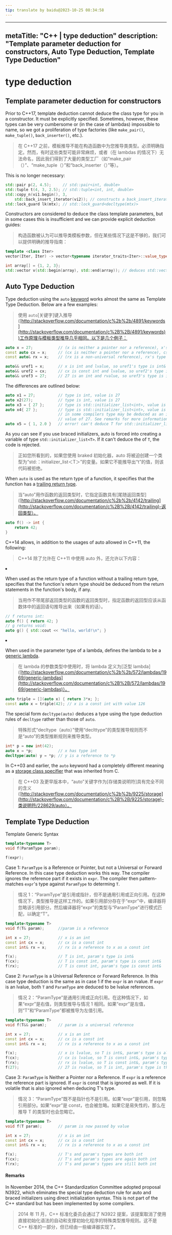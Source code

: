 ```yaml
---
tip: translate by baidu@2023-10-25 08:34:58
---
```

---

metaTitle: "C++ | type deduction"
description: "Template parameter deduction for constructors, Auto Type Deduction, Template Type Deduction"
----------------------------------------------------------------------------------------------------------

# type deduction

## Template parameter deduction for constructors

Prior to C++17, template deduction cannot deduce the class type for you in a constructor. It must be explicitly specified. Sometimes, however, these types can be very cumbersome or (in the case of lambdas) impossible to name, so we got a proliferation of type factories (like `make_pair()`, `make_tuple()`, `back_inserter()`, etc.).

> 在 C++17 之前，模板推导不能在构造函数中为您推导类类型。必须明确指定。然而，有时这些类型可能非常麻烦，或者（在 lambdas 的情况下）无法命名，因此我们得到了大量的类型工厂（如“make_pair（）”、“make_tuple（）”和“back_inserter（）”等）。

This is no longer necessary:

```cpp
std::pair p(2, 4.5);     // std::pair<int, double>
std::tuple t(4, 3, 2.5); // std::tuple<int, int, double>
std::copy_n(vi1.begin(), 3,
    std::back_insert_iterator(vi2)); // constructs a back_insert_iterator<std::vector<int>>
std::lock_guard lk(mtx); // std::lock_guard<decltype(mtx)>

```

Constructors are considered to deduce the class template parameters, but in some cases this is insufficient and we can provide explicit deduction guides:

> 构造函数被认为可以推导类模板参数，但在某些情况下这是不够的，我们可以提供明确的推导指南：

```cpp
template <class Iter>
vector(Iter, Iter) -> vector<typename iterator_traits<Iter>::value_type>

int array[] = {1, 2, 3};
std::vector v(std::begin(array), std::end(array)); // deduces std::vector<int>

```

## Auto Type Deduction

Type deduction using the `auto` [keyword](http://stackoverflow.com/documentation/c%2B%2B/4891/keywords) works almost the same as Template Type Deduction. Below are a few examples:

> 使用 `auto`[关键字]键入推导([http://stackoverflow.com/documentation/c%2b%2b/4891/keywords](http://stackoverflow.com/documentation/c%2B%2B/4891/keywords))工作原理与模板类型推导几乎相同。以下是几个例子：

```cpp
auto x = 27;           // (x is neither a pointer nor a reference), x's type is int
const auto cx = x;     // (cx is neither a pointer nor a reference), cs's type is const int
const auto& rx = x;    // (rx is a non-universal reference), rx's type is a reference to a const int

auto&& uref1 = x;      // x is int and lvalue, so uref1's type is int&
auto&& uref2 = cx;     // cx is const int and lvalue, so uref2's type is const int &
auto&& uref3 = 27;     // 27 is an int and rvalue, so uref3's type is int&&

```

The differences are outlined below:

```cpp
auto x1 = 27;          // type is int, value is 27
auto x2(27);           // type is int, value is 27
auto x3 = { 27 };      // type is std::initializer_list<int>, value is { 27 }
auto x4{ 27 };         // type is std::initializer_list<int>, value is { 27 }
                       // in some compilers type may be deduced as an int with a 
                       // value of 27. See remarks for more information.
auto x5 = { 1, 2.0 }   // error! can't deduce T for std::initializer_list<t>

```

As you can see if you use braced initializers, auto is forced into creating a variable of type `std::initializer_list<T>`. If it can't deduce the of `T`, the code is rejected.

> 正如您所看到的，如果您使用 braked 初始化器，auto 将被迫创建一个类型为“std:：initializer_list＜T＞”的变量。如果它不能推导出“t”的值，则该代码被拒绝。

When `auto` is used as the return type of a function, it specifies that the function has a [trailing return type](http://stackoverflow.com/documentation/c%2B%2B/4142/trailing-return-type).

> 当“auto”用作函数的返回类型时，它指定函数具有[尾随返回类型]([http://stackoverflow.com/documentation/c%2b%2b/4142/trailing](http://stackoverflow.com/documentation/c%2B%2B/4142/trailing)-返回类型）。

```cpp
auto f() -> int {
    return 42;
}

```

C++14 allows, in addition to the usages of auto allowed in C++11, the following:

> C++14 除了允许在 C++11 中使用 auto 外，还允许以下内容：

<li>

When used as the return type of a function without a trailing return type, specifies that the function's return type should be deduced from the return statements in the function's body, if any.

> 当用作不带尾部返回类型的函数的返回类型时，指定函数的返回型应该从函数体中的返回语句推导出来（如果有的话）。

```cpp
// f returns int:
auto f() { return 42; }
// g returns void:
auto g() { std::cout << "hello, world!\n"; }

```

</li>
<li>

When used in the parameter type of a lambda, defines the lambda to be a [generic lambda](http://stackoverflow.com/documentation/c%2B%2B/572/lambdas/1969/generic-lambdas).

> 在 lambda 的参数类型中使用时，将 lambda 定义为[泛型 lambda]([http://stackoverflow.com/documentation/c%2b%2b/572/lambdas/1969/generic-lambdas](http://stackoverflow.com/documentation/c%2B%2B/572/lambdas/1969/generic-lambdas)）。

```cpp
auto triple = [](auto x) { return 3*x; };
const auto x = triple(42); // x is a const int with value 126

```

</li>

The special form `decltype(auto)` deduces a type using the type deduction rules of `decltype` rather than those of `auto`.

> 特殊形式“decltype（auto）”使用“declttype”的类型推导规则而不是“auto”的类型推断规则来推导类型。

```cpp
int* p = new int(42);
auto x = *p;           // x has type int
decltype(auto) y = *p; // y is a reference to *p

```

In C++03 and earlier, the `auto` keyword had a completely different meaning as a [storage class specifier](http://stackoverflow.com/documentation/c%2B%2B/9225/storage-class-specifiers/28629/auto) that was inherited from C.

> 在 C++03 及更早版本中，“auto”关键字作为[存储类说明符]具有完全不同的含义([http://stackoverflow.com/documentation/c%2b%2b/9225/storage](http://stackoverflow.com/documentation/c%2B%2B/9225/storage)-类说明符/228629/auto）。

## Template Type Deduction

Template Generic Syntax

```cpp
template<typename T>
void f(ParamType param);

f(expr);

```

Case 1: `ParamType` is a Reference or Pointer, but not a Universal or Forward Reference. In this case type deduction works this way. The compiler ignores the reference part if it exists in `expr`. The compiler then pattern-matches `expr`'s type against `ParamType` to determing `T`.

> 情况 1：“ParamType”是引用或指针，但不是通用引用或正向引用。在这种情况下，类型推导是这样工作的。如果引用部分存在于“expr”中，编译器将忽略该引用部分。然后编译器将“expr”的类型与“ParamType”进行模式匹配，以确定“T”。

```cpp
template<typename T>
void f(T& param);      //param is a reference

int x = 27;            // x is an int
const int cx = x;      // cx is a const int
const int& rx = x;     // rx is a reference to x as a const int

f(x);                  // T is int, param's type is int&
f(cx);                 // T is const int, param's type is const int&
f(rx);                 // T is const int, param's type is const int&

```

Case 2: `ParamType` is a Universal Reference or Forward Reference. In this case type deduction is the same as in case 1 if the `expr` is an rvalue. If `expr` is an lvalue, both `T` and `ParamType` are deduced to be lvalue references.

> 情况 2：“ParamType”是通用引用或正向引用。在这种情况下，如果“expr”是右值，则类型推导与情况 1 相同。如果“expr”是左值，则“T”和“ParamType”都被推导为左值引用。

```cpp
template<typename T>
void f(T&& param);     // param is a universal reference

int x = 27;            // x is an int
const int cx = x;      // cx is a const int
const int& rx = x;     // rx is a reference to x as a const int

f(x);                  // x is lvalue, so T is int&, param's type is also int&
f(cx);                 // cx is lvalue, so T is const int&, param's type is also const int&
f(rx);                 // rx is lvalue, so T is const int&, param's type is also const int&
f(27);                 // 27 is rvalue, so T is int, param's type is therefore int&&

```

Case 3: `ParamType` is Neither a Pointer nor a Reference. If `expr` is a reference the reference part is ignored. If `expr` is const that is ignored as well. If it is volatile that is also ignored when deducing T's type.

> 情况 3：“ParamType”既不是指针也不是引用。如果“expr”是引用，则忽略引用部分。如果“expr”是 const，也会被忽略。如果它是易失性的，那么在推导 T 的类型时也会忽略它。

```cpp
template<typename T>
void f(T param);       // param is now passed by value

int x = 27;            // x is an int
const int cx = x;      // cx is a const int
const int& rx = x;     // rx is a reference to x as a const int

f(x);                  // T's and param's types are both int
f(cx);                 // T's and param's types are again both int
f(rx);                 // T's and param's types are still both int

```

#### Remarks

In November 2014, the C++ Standardization Committee adopted proposal N3922, which eliminates the special type deduction rule for auto and braced initializers using direct initialization syntax. This is not part of the C++ standard but has been implemented by some compilers.

> 2014 年 11 月，C++ 标准化委员会通过了 N3922 提案，该提案取消了使用直接初始化语法的自动和支撑初始化程序的特殊类型推导规则。这不是 C++ 标准的一部分，但已经由一些编译器实现了。
